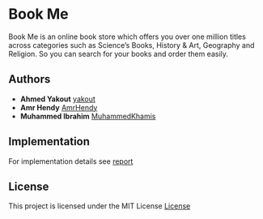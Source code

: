 # Book Me
Book Me is an online book store which offers you over one million titles across categories such as Science’s Books, History & Art, Geography and Religion. So you can search for your books and order them easily.

## Authors
* **Ahmed Yakout** [yakout](https://github.com/yakout)
* **Amr Hendy** [AmrHendy](https://github.com/AmrHendy)
* **Muhammed Ibrahim** [MuhammedKhamis](https://github.com/MuhammedKhamis)

## Implementation
For implementation details see [report](https://github.com/yakout/book-me/blob/master/report/Online%20Book%20Store.pdf)

## License
This project is licensed under the MIT License [License](https://github.com/yakout/book-me/blob/master/LICENSE)


